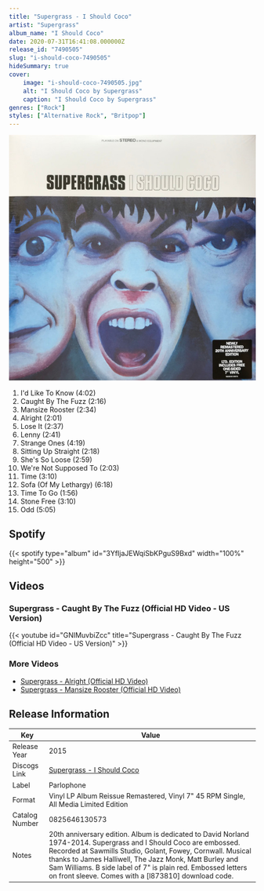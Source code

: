 ```yaml
---
title: "Supergrass - I Should Coco"
artist: "Supergrass"
album_name: "I Should Coco"
date: 2020-07-31T16:41:08.000000Z
release_id: "7490505"
slug: "i-should-coco-7490505"
hideSummary: true
cover:
    image: "i-should-coco-7490505.jpg"
    alt: "I Should Coco by Supergrass"
    caption: "I Should Coco by Supergrass"
genres: ["Rock"]
styles: ["Alternative Rock", "Britpop"]
---
```


![I Should Coco by Supergrass](i-should-coco-7490505.jpg)

<!-- section break -->

1. I'd Like To Know (4:02)
2. Caught By The Fuzz (2:16)
3. Mansize Rooster (2:34)
4. Alright (2:01)
5. Lose It (2:37)
6. Lenny (2:41)
7. Strange Ones (4:19)
8. Sitting Up Straight (2:18)
9. She's So Loose (2:59)
10. We're Not Supposed To (2:03)
11. Time (3:10)
12. Sofa (Of My Lethargy) (6:18)
13. Time To Go (1:56)
14. Stone Free (3:10)
15. Odd (5:05)

<!-- section break -->


## Spotify
{{< spotify type="album" id="3YfIjaJEWqiSbKPguS9Bxd" width="100%" height="500" >}}



## Videos
### Supergrass - Caught By The Fuzz (Official HD Video - US Version)
{{< youtube id="GNIMuvbiZcc" title="Supergrass - Caught By The Fuzz (Official HD Video - US Version)" >}}<br>

### More Videos

- [Supergrass - Alright (Official HD Video)](https://www.youtube.com/watch?v=qUE4oDunYkc)
- [Supergrass - Mansize Rooster (Official HD Video)](https://www.youtube.com/watch?v=dHlLcVHncDw)


## Release Information
|  Key           | Value                                                |
| ---------------| ---------------------------------------------------- |
| Release Year   | 2015                                   |
| Discogs Link   | [Supergrass - I Should Coco](https://www.discogs.com/release/7490505-Supergrass-I-Should-Coco) |
| Label          | Parlophone |
| Format         | Vinyl LP Album Reissue Remastered, Vinyl 7" 45 RPM Single, All Media Limited Edition |
| Catalog Number | 0825646130573 |
| Notes | 20th anniversary edition. Album is dedicated to David Norland 1974-2014. Supergrass and I Should Coco are embossed.  Recorded at Sawmills Studio, Golant, Fowey, Cornwall. Musical thanks to James Halliwell, The Jazz Monk, Matt Burley and Sam Williams.  B side label of 7" is plain red. Embossed letters on front sleeve. Comes with a [l873810] download code. |